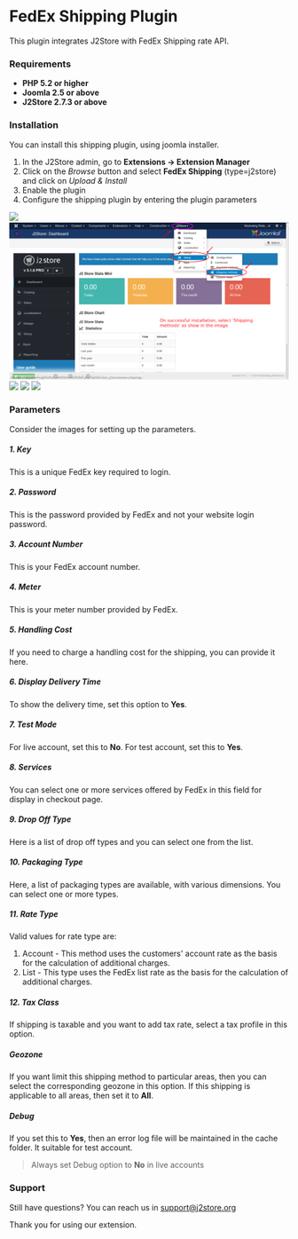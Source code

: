 # FedEx Shipping Plugin

This plugin integrates J2Store with FedEx Shipping rate API.

### Requirements
* **PHP 5.2 or higher**
* **Joomla 2.5 or above**
* **J2Store 2.7.3 or above**

### Installation
You can install this shipping plugin, using joomla installer.

1. In the J2Store admin, go to **Extensions -> Extension Manager**
2. Click on the *Browse* button and select **FedEx Shipping** (type=j2store) and click on *Upload & Install*
3. Enable the plugin
4. Configure the shipping plugin by entering the plugin parameters

![](./assets/images/fedex-ship-install.png)
![](./assets/images/aus-ship-doc-1.png)
![](./assets/images/fedex-ship-method-list)
![](./assets/images/fedex-ship-config-1)
![](./assets/images/fedex-ship-config-2)


### Parameters
Consider the images for setting up the parameters.

##### 1. Key
This is a unique FedEx key required to login.

##### 2. Password
This is the password provided by FedEx and not your website login password.

##### 3. Account Number
This is your FedEx account number. 

##### 4. Meter
This is your meter number provided by FedEx.

##### 5. Handling Cost
If you need to charge a handling cost for the shipping, you can provide it here.

##### 6. Display Delivery Time
To show the delivery time, set this option to **Yes**.

##### 7. Test Mode
For live account, set this to **No**. For test account, set this to **Yes**.

##### 8. Services
You can select one or more services offered by FedEx in this field for display in checkout page. 

##### 9. Drop Off Type
Here is a list of drop off types and you can select one from the list.

##### 10. Packaging Type
Here, a list of packaging types are available, with various dimensions. You can select one or more types.

##### 11. Rate Type
Valid values for rate type are:
1. Account - This method uses the customers' account rate as the basis for the calculation of additional charges.
2. List - This type uses the FedEx list rate as the basis for the calculation of additional charges. 

##### 12. Tax Class
If shipping is taxable and you want to add tax rate, select a tax profile in this option.

##### Geozone
If you want limit this shipping method to particular areas, then you can select the corresponding geozone in this option. If this shipping is applicable to all areas, then set it to **All**.

##### Debug
If you set this to **Yes**, then an error log file will be maintained in the cache folder. It suitable for test account.

>Always set Debug option to **No** in live accounts

### Support
Still have questions? You can reach us in support@j2store.org 

Thank you for using our extension.











